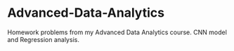 # Advanced-Data-Analytics
Homework problems from my Advanced Data Analytics course. CNN model and Regression analysis.

